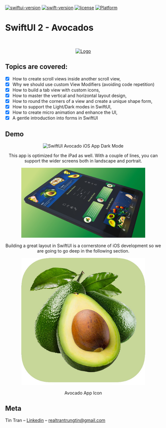 [![swiftui-version](https://img.shields.io/badge/swiftui-2-brightgreen)](https://developer.apple.com/documentation/swiftui)
[![swift-version](https://img.shields.io/badge/swift-5.1-brightgreen.svg)](https://github.com/apple/swift)
[![license](https://img.shields.io/badge/license-mit-brightgreen.svg)](https://en.wikipedia.org/wiki/MIT_License)
[![Platform](https://img.shields.io/badge/platform-ios-brightgreen)]()


# SwiftUI 2 - Avocados
<br />
<p align="center">
  <a href="https://github.com/trantrungtin/SwiftUI-App-Avocados">
    <img src="images/logo.png" alt="Logo" width="512" height="310">
  </a>
</p>

## Topics are covered:

- [x] How to create scroll views inside another scroll view,
- [x] Why we should use custom View Modifiers (avoiding code repetition)
- [x] How to build a tab view with custom icons,
- [x] How to master the vertical and horizontal layout design,
- [x] How to round the corners of a view and create a unique shape form,
- [x] How to support the Light/Dark modes in SwiftUI,
- [x] How to create micro animation and enhance the UI,
- [x] A gentle introduction into forms in SwiftUI

## Demo

<p align="center">
  <img src= "images/demo1.png" alt="SwiftUI Avocado iOS App Dark Mode" width="400" >
  <p align="center">
    This app is optimized for the iPad as well. With a couple of lines, you can support the wider screens both in landscape and portrait.
  </p>
</p>

<p align="center">
  <img src= "images/demo2.jpg" width="400" >
  <p align="center">
    Building a great layout in SwiftUI is a cornerstone of iOS development so we are going to go deep in the following section.
  </p>
</p>

<p align="center">
  <img src= "images/demo3.jpg" width="400" >
  <p align="center">
    Avocado App Icon
  </p>
</p>

## Meta

Tin Tran – [Linkedin](https://www.linkedin.com/in/realtrantrungtin) – realtrantrungtin@gmail.com
